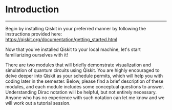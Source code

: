 # Introduction
**************

Begin by installing Qiskit in your preferred manner by following the instructions provided here:
https://qiskit.org/documentation/getting_started.html

Now that you've installed Qiskit to your local machine, let's start familiarizing ourselves with it!  

There are two modules that will briefly demonstrate visualization and simulation of quantum circuits using Qiskit.  You are highly encouraged to delve deeper into Qiskit as your schedule permits, which will help you with coding later in the semester.  Below, please find a brief description of these modules, and each module includes some conceptual questions to answer.  Understanding Dirac notation will be helpful, but not entirely necessary.  Anyone who has no experience with such notation can let me know and we will work out a tutorial session.
